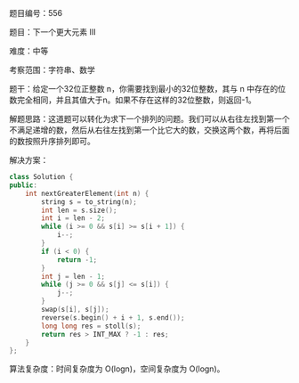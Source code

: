 题目编号：556

题目：下一个更大元素 III

难度：中等

考察范围：字符串、数学

题干：给定一个32位正整数 n，你需要找到最小的32位整数，其与 n 中存在的位数完全相同，并且其值大于n。如果不存在这样的32位整数，则返回-1。

解题思路：这道题可以转化为求下一个排列的问题。我们可以从右往左找到第一个不满足递增的数，然后从右往左找到第一个比它大的数，交换这两个数，再将后面的数按照升序排列即可。

解决方案：

```cpp
class Solution {
public:
    int nextGreaterElement(int n) {
        string s = to_string(n);
        int len = s.size();
        int i = len - 2;
        while (i >= 0 && s[i] >= s[i + 1]) {
            i--;
        }
        if (i < 0) {
            return -1;
        }
        int j = len - 1;
        while (j >= 0 && s[j] <= s[i]) {
            j--;
        }
        swap(s[i], s[j]);
        reverse(s.begin() + i + 1, s.end());
        long long res = stoll(s);
        return res > INT_MAX ? -1 : res;
    }
};
```

算法复杂度：时间复杂度为 O(logn)，空间复杂度为 O(logn)。